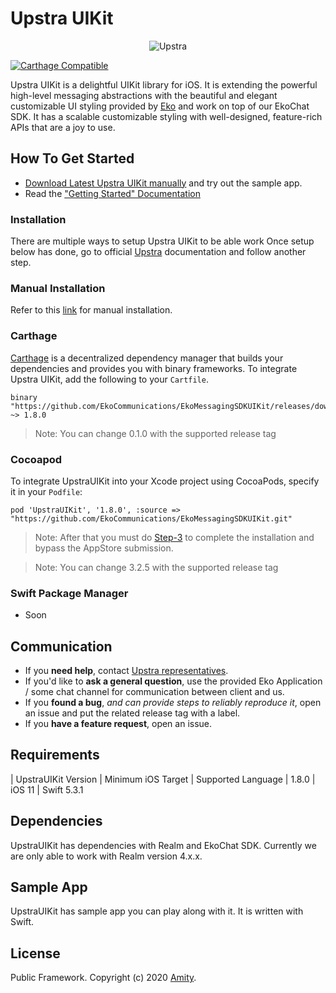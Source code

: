 # Upstra UIKit

<p align="center" >
  <img src="https://uploads-ssl.webflow.com/5ee51b71187c830280662208/5eec9a674479b0e4de630ac2_upstra-logo.svg" alt="Upstra" title="UpstraSDK">
</p>

[![Carthage Compatible](https://img.shields.io/badge/Carthage-compatible-4BC51D.svg?style=flat)](https://github.com/Carthage/Carthage)

Upstra UIKit is a delightful UIKit library for iOS. It is extending the powerful high-level messaging abstractions with the beautiful and elegant customizable UI styling provided by [Eko](https://www.ekoapp.com/) and work on top of our EkoChat SDK. It has a scalable customizable styling with well-designed, feature-rich APIs that are a joy to use.

## How To Get Started

- [Download Latest Upstra UIKit manually](https://docs.upstra.co/ios/changelog) and try out the sample app.
- Read the ["Getting Started" Documentation](https://docs.upstra.co/ios/start)

### Installation

There are multiple ways to setup Upstra UIKit to be able work
Once setup below has done, go to official [Upstra](https://docs.upstra.co/ios/start) documentation and follow another step.

### Manual Installation

Refer to this [link](https://docs.upstra.co/ios/start) for manual installation.

### Carthage

[Carthage](https://github.com/Carthage/Carthage) is a decentralized dependency manager that builds your dependencies and provides you with binary frameworks. To integrate Upstra UIKit, add the following to your `Cartfile`.

```
binary "https://github.com/EkoCommunications/EkoMessagingSDKUIKit/releases/download/1.8.0/UpstraUIKit.json" ~> 1.8.0
```

> Note: You can change 0.1.0 with the supported release tag

### Cocoapod

To integrate UpstraUIKit into your Xcode project using CocoaPods, specify it in your `Podfile`:

```
pod 'UpstraUIKit', '1.8.0', :source => "https://github.com/EkoCommunications/EkoMessagingSDKUIKit.git"
```

> Note: After that you must do [Step-3](https://docs.upstra.co/ios/start) to complete the installation and bypass the AppStore submission.

> Note: You can change 3.2.5 with the supported release tag

### Swift Package Manager

- Soon

## Communication

- If you **need help**, contact [Upstra representatives](https://www.upstra.co/).
- If you'd like to **ask a general question**, use the provided Eko Application / some chat channel for communication between client and us.
- If you **found a bug**, _and can provide steps to reliably reproduce it_, open an issue and put the related release tag with a label.
- If you **have a feature request**, open an issue.

## Requirements

| UpstraUIKit Version | Minimum iOS Target | Supported Language
| 1.8.0 | iOS 11 | Swift 5.3.1

## Dependencies

UpstraUIKit has dependencies with Realm and EkoChat SDK. Currently we are only able to work with Realm version 4.x.x.

## Sample App

UpstraUIKit has sample app you can play along with it. It is written with Swift.

## License

Public Framework. Copyright (c) 2020 [Amity](https://ekoapp.com).
